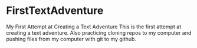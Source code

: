 # FirstTextAdventure
My First Attempt at Creating a Text Adventure
This is the first attempt at creating a text adventure. Also practicing cloning repos to my computer and pushing files from my computer with git to my github.
